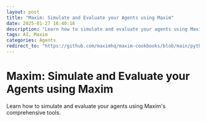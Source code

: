 ```yaml
---
layout: post
title: "Maxim: Simulate and Evaluate your Agents using Maxim"
date: 2025-01-27 16:40:16
description: "Learn how to simulate and evaluate your agents using Maxim."
tags: AI, Maxim
categories: Agents
redirect_to: "https://github.com/maximhq/maxim-cookbooks/blob/main/python/simulation/simulation-workflow.md"
---
```


# Maxim: Simulate and Evaluate your Agents using Maxim

Learn how to simulate and evaluate your agents using Maxim's comprehensive tools. 